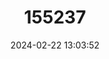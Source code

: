 ---
title: "155237"
category: "Enneapterygius abeli"
draft: false
date: 2024-02-22 13:03:52
languages:
  English: ["Yellow Triplefin"]
---